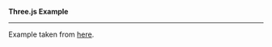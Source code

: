 **Three.js Example**

------------------

Example taken from [here](http://http://learningthreejs.com/blog/2013/12/31/zero-to-nyancat-in-30-seconds-flat/?utm_source=javascriptweekly&utm_medium=email).
